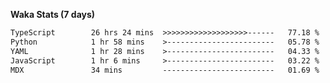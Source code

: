 
<b>Waka Stats (7 days)</b>

<!--START_SECTION:waka-->

```txt
TypeScript        26 hrs 24 mins  >>>>>>>>>>>>>>>>>>>------   77.18 %
Python            1 hr 58 mins    >------------------------   05.78 %
YAML              1 hr 28 mins    >------------------------   04.33 %
JavaScript        1 hr 6 mins     >------------------------   03.22 %
MDX               34 mins         -------------------------   01.69 %
```

<!--END_SECTION:waka-->
